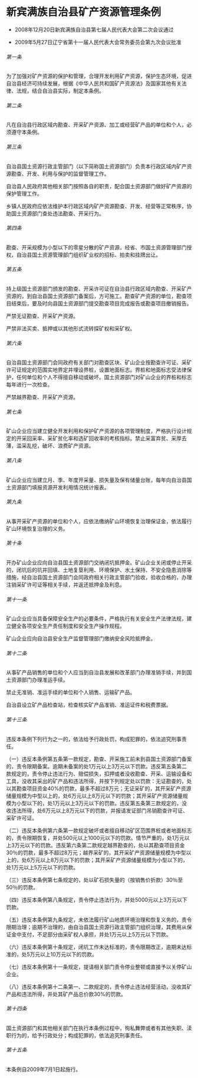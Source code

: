 # 新宾满族自治县矿产资源管理条例

- 2008年12月20日新宾满族自治县第七届人民代表大会第二次会议通过

- 2009年5月27日辽宁省第十一届人民代表大会常务委员会第九次会议批准

<!-- INFO END -->

###### 第一条

为了加强对矿产资源的保护和管理，合理开发利用矿产资源，保护生态环境，促进自治县经济可持续发展，根据《中华人民共和国矿产资源法》及国家其他有关法律、法规，结合自治县实际，制定本条例。

###### 第二条

凡在自治县行政区域内勘查、开采矿产资源、加工或经营矿产品的单位和个人，必须遵守本条例。

###### 第三条

自治县国土资源行政主管部门（以下简称国土资源部门）负责本行政区域内矿产资源勘查、开发、利用与保护的监督管理工作。

自治县人民政府其他相关部门按照各自的职责，配合国土资源部门做好矿产资源的保护管理工作。

乡镇人民政府应依法维护本行政区域内矿产资源勘查、开发、经营等正常秩序，协助国土资源部门查处违法勘查、开采行为。

###### 第四条

勘查、开采规模为小型以下的零星分散的矿产资源，经省、市国土资源管理部门授权，自治县国土资源管理部门组织矿业权的招标、拍卖和挂牌出让。

###### 第五条

持上级国土资源部门颁发的勘查、开采许可证在自治县行政区域内勘查、开采矿产资源的，到自治县国土资源部门备案后，方可施工。勘查矿产资源的单位，勘查项目结束后，要及时向县国土资源部门提交勘查项目完成报告或勘查项目撤销报告。

严禁无证勘查、开采矿产资源。

严禁非法买卖、抵押或以其他形式流转探矿权和采矿权。

###### 第六条

自治县国土资源部门会同政府有关部门对勘查区块、矿山企业按勘查许可证、采矿许可证规定的范围实地界定并埋设界桩，设置地面标志。界桩和地面标志受法律保护，任何单位和个人不得擅自移动或破坏。国土资源部门对矿山企业的界桩和标志每年进行一次检查。

严禁越界勘查、开采矿产资源。

###### 第七条

矿山企业应当建立健全开发利用和保护矿产资源的各项管理制度，严格执行设计规定的开采回采率、采矿贫化率和选矿回收率的考核指标。禁止采富弃贫、采厚去薄，滥采乱挖，破坏、浪费矿产资源。

###### 第八条

矿山企业应当建立月、季、年度开采量、损失量及保有储量台账，每年向自治县国土资源部门填报资源开发利用情况统计报表。

###### 第九条

从事开采矿产资源的单位和个人，应依法缴纳矿山环境恢复治理保证金，依法履行矿山环境恢复治理的义务。

###### 第十条

开办矿山企业应向自治县国土资源部门交纳闭坑抵押金。矿山企业关闭或停止开采的，闭坑后的坑井回填、土地复垦利用、环境保护、水土保持、不安全隐患消除等措施，经自治县国土资源部门会同政府相关行政主管部门验收，验收合格的，办理注销采矿许可证等相关手续，并返还抵押金及利息。

###### 第十一条

矿山企业应当具备保障安全生产的必要条件，严格执行有关安全生产法律法规，建立健全各项安全生产责任制度和安全生产操作规程。

矿山企业应向自治县安全生产监督管理部门缴纳安全风险抵押金。

###### 第十二条

从事矿产品销售的单位和个人应当到自治县发展和改革部门办理准销手续，并到国土资源部门办理准运手续。

禁止无准销、准运手续的单位和个人销售、运输矿产品。

自治县设立矿产品检查站，检查核实矿产品准销、准运证件和税费票据。

###### 第十三条

违反本条例下列行为之一的，依法给予行政处罚，构成犯罪的，依法追究刑事责任。

（一）违反本条例第五条第一款规定，勘查、开采施工前未到县国土资源部门备案的，责令限期备案。逾期未备案的处1万元以上3万元以下罚款。违反第五条第二款规定的，责令停止违法行为、赔偿损失，扣押或者没收勘查、开采、运输设备和工具，没收其采出的矿产品和违法所得，并按下列规定处以罚款：无证勘查的，处以其勘查项目资金40%的罚款，最多不超过8万元；无证采矿的，其开采矿产资源储量规模为中型以上的，处6万元以上8万元以下的罚款；其开采矿产资源储量规模为小型以下的，处1万元以上3万元以下的罚款。违反第五条第三款规定的，没收违法所得，处6万元以上8万元以下的罚款，并报请发证部门吊销勘查许可证、采矿许可证。

（二）违反本条例第六条第一款规定破坏或者擅自移动矿区范围界桩或者地面标志的，责令限期恢复，并处500元以上1000元以下的罚款。情节严重的，处1万元以上3万元以下的罚款。违反第六条第二款规定越界勘查的，处以其勘查项目资金30％的罚款，最多不超过8万元；越界采矿的，其开采矿产资源储量规模为中型以上的，处6万元以上8万元以下的罚款；其开采矿产资源储量规模为小型以下的，处1万元以上5万元以下的罚款。

（三）违反本条例第七条规定的，处以矿石损失量的（按销售价折款）30％至50％的罚款。

（四）违反本条例第八条规定，责令停止违法行为，并处5000元以上3万元以下罚款。

（五）违反本条例第九条规定，未依法履行矿山地质环境治理和恢复义务的，责令限期治理；逾期不治理的，由自治县国土资源行政主管部门组织治理，其费用从保证金中支付，不足部分由采矿权人承担，并处1万元以上5万元以下罚款。

（六）违反本条例第十条规定，闭坑工作未达标准的，责令限期改正，逾期未达标准的，处5万元以上10万元以下的罚款。

（七）违反本条例第十一条规定，提请相关部门责令停业整顿或直接予以关停矿山企业。

（八）违反本条例第十二条第一、二款规定的，责令停止违法经营活动，没收其矿产品和违法所得，并处其矿产品总价款30%的罚款。

###### 第十四条

国土资源部门和其他相关部门在执行本条例过程中，徇私舞弊或者有其他失职、渎职行为的，给予行政处分；构成犯罪的，依法追究刑事责任。

###### 第十五条

本条例自2009年7月1日起施行。
